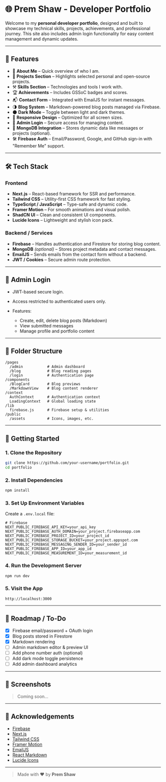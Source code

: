 # 🌐 Prem Shaw - Developer Portfolio

Welcome to my **personal developer portfolio**, designed and built to showcase my technical skills, projects, achievements, and professional journey. This site also includes admin login functionality for easy content management and dynamic updates.

---

## 🚀 Features

* 👤 **About Me** – Quick overview of who I am.
* 💼 **Projects Section** – Highlights selected personal and open-source projects.
* ⚒️ **Skills Section** – Technologies and tools I work with.
* 🏆 **Achievements** – Includes GSSoC badges and scores.
* 📬 **Contact Form** – Integrated with EmailJS for instant messages.
* 🌗 **Blog System** – Markdown-powered blog posts managed via Firebase.
* 🌑 **Dark Mode** – Toggle between light and dark themes.
* 📱 **Responsive Design** – Optimized for all screen sizes.
* 🔐 **Admin Login** – Secure access for managing content.
* 🧠 **MongoDB Integration** – Stores dynamic data like messages or projects (optional).
* 🛠️ **Firebase Auth** – Email/Password, Google, and GitHub sign-in with "Remember Me" support.

---

## 🛠️ Tech Stack

### Frontend

* **Next.js** – React-based framework for SSR and performance.
* **Tailwind CSS** – Utility-first CSS framework for fast styling.
* **TypeScript / JavaScript** – Type-safe and dynamic code.
* **Framer Motion** – For smooth animations and visual polish.
* **ShadCN UI** – Clean and consistent UI components.
* **Lucide Icons** – Lightweight and stylish icon pack.

### Backend / Services

* **Firebase** – Handles authentication and Firestore for storing blog content.
* **MongoDB** *(optional)* – Stores project metadata and contact messages.
* **EmailJS** – Sends emails from the contact form without a backend.
* **JWT / Cookies** – Secure admin route protection.

---

## 🔐 Admin Login

* JWT-based secure login.
* Access restricted to authenticated users only.
* Features:

  * Create, edit, delete blog posts (Markdown)
  * View submitted messages
  * Manage profile and portfolio content

---

## 📆 Folder Structure

```
/pages
  /admin           # Admin dashboard
  /blog            # Blog reading pages
  /login           # Authentication page
/components
  /BlogCard        # Blog previews
  /MarkdownView    # Blog content renderer
/context
  AuthContext      # Authentication context
  LoadingContext   # Global loading state
/lib
  firebase.js      # Firebase setup & utilities
/public
  /assets          # Icons, images, etc.
```

---

## 📆 Getting Started

### 1. Clone the Repository

```bash
git clone https://github.com/your-username/portfolio.git
cd portfolio
```

### 2. Install Dependencies

```bash
npm install
```

### 3. Set Up Environment Variables

Create a `.env.local` file:

```env
# Firebase
NEXT_PUBLIC_FIREBASE_API_KEY=your_api_key
NEXT_PUBLIC_FIREBASE_AUTH_DOMAIN=your_project.firebaseapp.com
NEXT_PUBLIC_FIREBASE_PROJECT_ID=your_project_id
NEXT_PUBLIC_FIREBASE_STORAGE_BUCKET=your_project.appspot.com
NEXT_PUBLIC_FIREBASE_MESSAGING_SENDER_ID=your_sender_id
NEXT_PUBLIC_FIREBASE_APP_ID=your_app_id
NEXT_PUBLIC_FIREBASE_MEASUREMENT_ID=your_measurement_id
```

### 4. Run the Development Server

```bash
npm run dev
```

### 5. Visit the App

```
http://localhost:3000
```

---

## 🔄 Roadmap / To-Do

* [x] Firebase email/password + OAuth login
* [x] Blog posts stored in Firestore
* [x] Markdown rendering
* [ ] Admin markdown editor & preview UI
* [ ] Add phone number auth (optional)
* [ ] Add dark mode toggle persistence
* [ ] Add admin dashboard analytics

---

## 📸 Screenshots

> Coming soon...

---

## 🙌 Acknowledgements

* [Firebase](https://firebase.google.com/)
* [Next.js](https://nextjs.org/)
* [Tailwind CSS](https://tailwindcss.com/)
* [Framer Motion](https://www.framer.com/motion/)
* [EmailJS](https://www.emailjs.com/)
* [React Markdown](https://github.com/remarkjs/react-markdown)
* [Lucide Icons](https://lucide.dev/)

---

> Made with ❤️ by **Prem Shaw**
